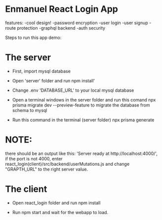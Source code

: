 <h1> Enmanuel React Login App</h1>
features: 
-cool design!
-password encryption
-user login
-user signup
-route protection
-graphql backend
-auth security

 Steps to run this app demo:

 <h1> The server </h1>

* First, import mysql database

* Open 'server' folder and run npm install'

* Change .env 'DATABASE_URL' to your local mysql database

* Open a terminal windows in the server folder and run this comand npx prisma migrate dev --preview-feature to migrate the database from schema to mysql

* Run this command in the terminal (server folder) npx prisma generate
<h1>NOTE:</h1>
there should be an output like this: 'Server ready at http://localhost:4000/', if the port is not 4000, enter react_login(client)/src/backend/userMutations.js and change "GRAPTH_URL" to the right server value.

<h1> The client </h1>

* Open react_login folder and run npm install

* Run npm start and wait for the webapp to load.
